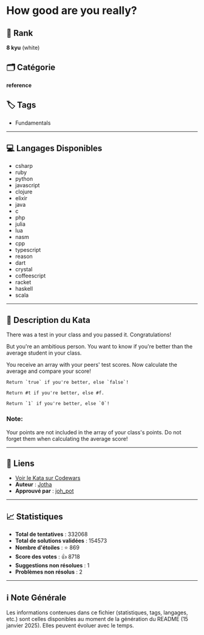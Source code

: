 # How good are you really?

## 🏅 Rank
**8 kyu** (white)

## 🗂️ Catégorie
**reference**

## 🏷️ Tags
- Fundamentals

---

## 💻 Langages Disponibles
- csharp
- ruby
- python
- javascript
- clojure
- elixir
- java
- c
- php
- julia
- lua
- nasm
- cpp
- typescript
- reason
- dart
- crystal
- coffeescript
- racket
- haskell
- scala

---

## 📜 Description du Kata

There was a test in your class and you passed it. Congratulations!



But you're an ambitious person. You want to know if you're better than the average student in your class.



You receive an array with your peers' test scores. Now calculate the average and compare your score!


~~~if-not:nasm,racket
Return `true` if you're better, else `false`!
~~~

~~~if:racket
Return #t if you're better, else #f.
~~~

~~~if:nasm
Return `1` if you're better, else `0`!
~~~

### Note:

Your points are not included in the array of your class's points. Do not forget them when calculating the average score!

---

## 🔗 Liens
- [Voir le Kata sur Codewars](https://www.codewars.com/kata/5601409514fc93442500010b)
- **Auteur** : [Jotha](https://www.codewars.com/users/Jotha)
- **Approuvé par** : [joh_pot](https://www.codewars.com/users/joh_pot)

---

## 📈 Statistiques
- **Total de tentatives** : 332068
- **Total de solutions validées** : 154573
- **Nombre d'étoiles** : ⭐ 869
- **Score des votes** : 👍 8718
- **Suggestions non résolues** : 1
- **Problèmes non résolus** : 2

---

## ℹ️ Note Générale
Les informations contenues dans ce fichier (statistiques, tags, langages, etc.) sont celles disponibles au moment de la génération du README (15 janvier 2025). Elles peuvent évoluer avec le temps.
